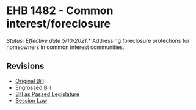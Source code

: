 # EHB 1482 - Common interest/foreclosure
*Status: Effective date 5/10/2021*.*
Addressing foreclosure protections for homeowners in common interest communities.

## Revisions
* [Original Bill](1/)
* [Engrossed Bill](1/)
* [Bill as Passed Legislature](1/)
* [Session Law](1/)